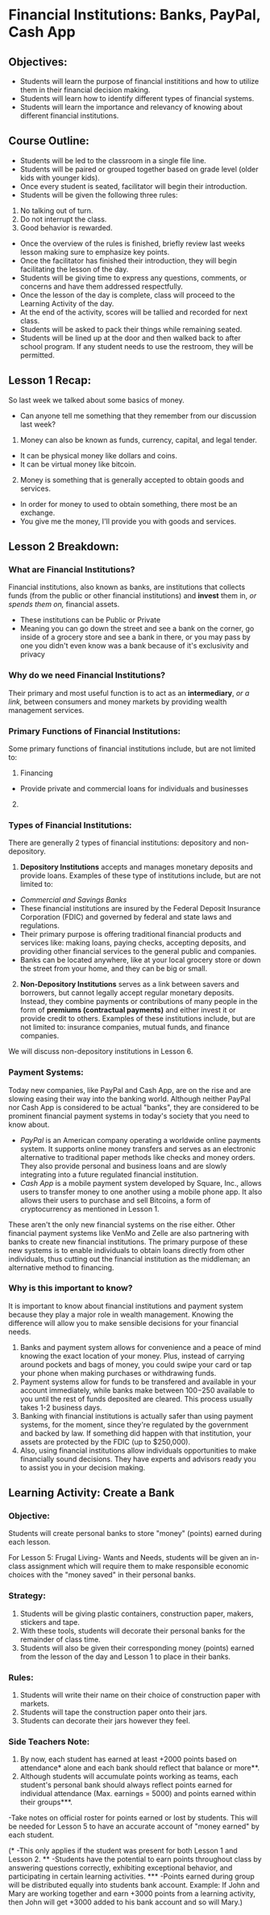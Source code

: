 # Financial Institutions: Banks, PayPal, Cash App
## Objectives:
- Students will learn the purpose of financial instititions and how to utilize them in their financial decision making.
- Students will learn how to identify different types of financial systems.
- Students will learn the importance and relevancy of knowing about different financial institutions.

## Course Outline:
- Students will be led to the classroom in a single file line.
- Students will be paired or grouped together based on grade level (older kids with younger kids).
- Once every student is seated, facilitator will begin their introduction.
- Students will be given the following three rules:
1. No talking out of turn.
2. Do not interrupt the class.
3. Good behavior is rewarded.
- Once the overview of the rules is finished, briefly review last weeks lesson making sure to emphasize key points.
- Once the facilitator has finished their introduction, they will begin facilitating the lesson of the day.
- Students will be giving time to express any questions, comments, or concerns and have them addressed respectfully.
- Once the lesson of the day is complete, class will proceed to the Learning Activity of the day.
- At the end of the activity, scores will be tallied and recorded for next class.
- Students will be asked to pack their things while remaining seated.
- Students will be lined up at the door and then walked back to after school program. If any student needs to use the restroom, they will be permitted.

## Lesson 1 Recap:
So last week we talked about some basics of money. 
- Can anyone tell me something that they remember from our discussion last week?

1. Money can also be known as funds, currency, capital, and legal tender.
- It can be physical money like dollars and coins.
- It can be virtual money like bitcoin.
2. Money is something that is generally accepted to obtain goods and services.
- In order for money to used to obtain something, there most be an exchange.
- You give me the money, I'll provide you with goods and services.

## Lesson 2 Breakdown:
### What are Financial Institutions?
Financial institutions, also known as banks, are institutions that collects funds (from the public or other financial institutions) and **invest** them in, *or spends them on,* financial assets.
- These institutions can be Public or Private
- Meaning you can go down the street and see a bank on the corner, go inside of a grocery store and see a bank in there, or you may pass by one you didn't even know was a bank because of it's exclusivity and privacy

### Why do we need Financial Institutions?
Their primary and most useful function is to act as an **intermediary**, *or a link,* between consumers and money markets by providing wealth management services.

### Primary Functions of Financial Institutions:
Some primary functions of financial institutions include, but are not limited to:
1. Financing
- Provide private and commercial loans for individuals and businesses
2. 

### Types of Financial Institutions:
There are generally 2 types of financial institutions: depository and non-depository.
1. **Depository Institutions** accepts and manages monetary deposits and provide loans. Examples of these type of institutions include, but are not limited to:

- *Commercial and Savings Banks*
- These financial institutions are insured by the Federal Deposit Insurance Corporation (FDIC) and governed by federal and state laws and regulations.
- Their primary purpose is offering traditional financial products and services like: making loans, paying checks, accepting deposits, and providing other financial services to the general public and companies. 
- Banks can be located anywhere, like at your local grocery store or down the street from your home, and they can be big or small.

2. **Non-Depository Institutions** serves as a link between savers and borrowers, but cannot legally accept regular monetary deposits. Instead, they combine payments or contributions of many people in the form of **premiums (contractual payments)** and either invest it or provide credit to others. Examples of these institutions include, but are not limited to: insurance companies, mutual funds, and finance companies.

We will discuss non-depository institutions in Lesson 6. 

### Payment Systems:
Today new companies, like PayPal and Cash App, are on the rise and are slowing easing their way into the banking world.
Although neither PayPal nor Cash App is considered to be actual "banks", they are considered to be prominent financial payment systems in today's society that you need to know about.
- *PayPal* is an American company operating a worldwide online payments system. It supports online money transfers and serves as an electronic alternative to traditional paper methods like checks and money orders. They also provide personal and business loans and are slowly integrating into a future regulated financial institution.
- *Cash App* is a mobile payment system developed by Square, Inc., allows users to transfer money to one another using a mobile phone app. It also allows their users to purchase and sell Bitcoins, a form of cryptocurrency as mentioned in Lesson 1.

These aren't the only new financial systems on the rise either. Other financial payment systems like VenMo and Zelle are also partnering with banks to create new financial institutions.
The primary purpose of these new systems is to enable individuals to obtain loans directly from other individuals, thus cutting out the financial institution as the middleman; an alternative method to financing. 

### Why is this important to know?
It is important to know about financial institutions and payment system because they play a major role in wealth management. Knowing the difference will allow you to make sensible decisions for your financial needs.
1. Banks and payment system allows for convenience and a peace of mind knowing the exact location of your money. Plus, instead of carrying around pockets and bags of money, you could swipe your card or tap your phone when making purchases or withdrawing funds. 
2. Payment systems allow for funds to be transfered and available in your account immediately, while banks make between $100-$250 available to you until the rest of funds deposited are cleared. This process usually takes 1-2 business days.
2. Banking with financial institutions is actually safer than using payment systems, for the moment, since they're regulated by the government and backed by law. If something did happen with that institution, your assets are protected by the FDIC (up to $250,000). 
3. Also, using financial institutions allow individuals opportunities to make financially sound decisions. They have experts and advisors ready you to assist you in your decision making.

## Learning Activity: Create a Bank
### Objective: 
Students will create personal banks to store "money" (points) earned during each lesson. 

For Lesson 5: Frugal Living- Wants and Needs, students will be given an in-class assignment which will require them to make responsible economic choices with the "money saved" in their personal banks. 

### Strategy:
1. Students will be giving plastic containers, construction paper, makers, stickers and tape.
2. With these tools, students will decorate their personal banks for the remainder of class time. 
3. Students will also be given their corresponding money (points) earned from the lesson of the day and Lesson 1 to place in their banks.

### Rules:
1. Students will write their name on their choice of construction paper with markets.
2. Students will tape the construction paper onto their jars.
3. Students can decorate their jars however they feel.

### Side Teachers Note:
1. By now, each student has earned at least +2000 points based on attendance* alone and each bank should reflect that balance or more**.
2. Although students will accumulate points working as teams, each student's personal bank should always reflect points earned for individual attendance (Max. earnings = 5000) and points earned within their groups***.

-Take notes on official roster for points earned or lost by students. This will be needed for Lesson 5 to have an accurate account of "money earned" by each student.

(* -This only applies if the student was present for both Lesson 1 and Lesson 2.
** -Students have the potential to earn points throughout class by answering questions correctly, exhibiting exceptional behavior, and participating in certain learning activities.
*** -Points earned during group will be distributed equally into students bank account. Example: If John and Mary are working together and earn +3000 points from a learning activity, then John will get +3000 added to his bank account and so will Mary.)
